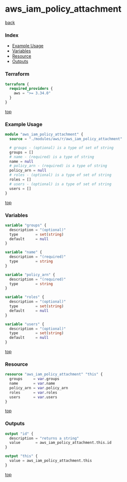 # aws_iam_policy_attachment

[back](../aws.md)

### Index

- [Example Usage](#example-usage)
- [Variables](#variables)
- [Resource](#resource)
- [Outputs](#outputs)

### Terraform

```terraform
terraform {
  required_providers {
    aws = ">= 3.34.0"
  }
}
```

[top](#index)

### Example Usage

```terraform
module "aws_iam_policy_attachment" {
  source = "./modules/aws/r/aws_iam_policy_attachment"

  # groups - (optional) is a type of set of string
  groups = []
  # name - (required) is a type of string
  name = null
  # policy_arn - (required) is a type of string
  policy_arn = null
  # roles - (optional) is a type of set of string
  roles = []
  # users - (optional) is a type of set of string
  users = []
}
```

[top](#index)

### Variables

```terraform
variable "groups" {
  description = "(optional)"
  type        = set(string)
  default     = null
}

variable "name" {
  description = "(required)"
  type        = string
}

variable "policy_arn" {
  description = "(required)"
  type        = string
}

variable "roles" {
  description = "(optional)"
  type        = set(string)
  default     = null
}

variable "users" {
  description = "(optional)"
  type        = set(string)
  default     = null
}
```

[top](#index)

### Resource

```terraform
resource "aws_iam_policy_attachment" "this" {
  groups     = var.groups
  name       = var.name
  policy_arn = var.policy_arn
  roles      = var.roles
  users      = var.users
}
```

[top](#index)

### Outputs

```terraform
output "id" {
  description = "returns a string"
  value       = aws_iam_policy_attachment.this.id
}

output "this" {
  value = aws_iam_policy_attachment.this
}
```

[top](#index)
